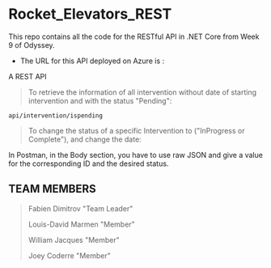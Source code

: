 # Rocket_Elevators_REST

This repo contains all the code for the RESTful API in .NET Core from Week 9 of Odyssey.


- The URL for this API deployed on Azure is : 

A REST API


>  To retrieve the information of all intervention without date of starting intervention and with the status "Pending":

  `api/intervention/ispending`

  > To change the status of a specific Intervention to ("InProgress or Complete"), and change the date:
  

  In Postman, in the Body section, you have to use raw JSON and give a value for the corresponding ID and the desired status. 
  


## TEAM MEMBERS

> Fabien Dimitrov "Team Leader"
> 
> Louis-David Marmen "Member"
> 
> William Jacques "Member"
> 
> Joey Coderre "Member"​
